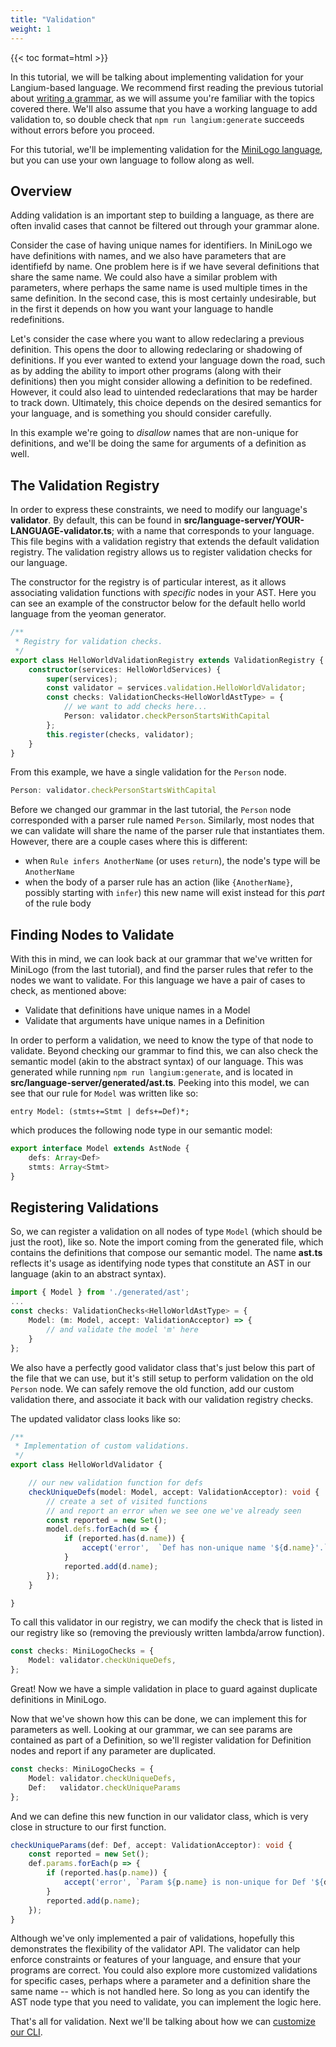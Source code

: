 ```yaml
---
title: "Validation"
weight: 1
---
```


{{< toc format=html >}}

In this tutorial, we will be talking about implementing validation for your Langium-based language. We recommend first reading the previous tutorial about [writing a grammar](/tutorials/writing_a_grammar/), as we will assume you're familiar with the topics covered there. We'll also assume that you have a working language to add validation to, so double check that `npm run langium:generate` succeeds without errors before you proceed.

For this tutorial, we'll be implementing validation for the [MiniLogo language](https://github.com/langium/langium-minilogo), but you can use your own language to follow along as well.

## Overview

Adding validation is an important step to building a language, as there are often invalid cases that cannot be filtered out through your grammar alone.

Consider the case of having unique names for identifiers. In MiniLogo we have definitions with names, and we also have parameters that are identifiefd by name. One problem here is if we have several definitions that share the same name. We could also have a similar problem with parameters, where perhaps the same name is used multiple times in the same definition. In the second case, this is most certainly undesirable, but in the first it depends on how you want your language to handle redefinitions.

Let's consider the case where you want to allow redeclaring a previous definition. This opens the door to allowing redeclaring or shadowing of definitions. If you ever wanted to extend your language down the road, such as by adding the ability to import other programs (along with their definitions) then you might consider allowing a definition to be redefined. However, it could also lead to uintended redeclarations that may be harder to track down. Ultimately, this choice depends on the desired semantics for your language, and is something you should consider carefully.

In this example we're going to *disallow* names that are non-unique for definitions, and we'll be doing the same for arguments of a definition as well.

## The Validation Registry

In order to express these constraints, we need to modify our language's **validator**. By default, this can be found in **src/language-server/YOUR-LANGUAGE-validator.ts**; with a name that corresponds to your language. This file begins with a validation registry that extends the default validation registry. The validation registry allows us to register validation checks for our language.

The constructor for the registry is of particular interest, as it allows associating validation functions with *specific* nodes in your AST. Here you can see an example of the constructor below for the default hello world language from the yeoman generator.

```ts
/**
 * Registry for validation checks.
 */
export class HelloWorldValidationRegistry extends ValidationRegistry {
    constructor(services: HelloWorldServices) {
        super(services);
        const validator = services.validation.HelloWorldValidator;
        const checks: ValidationChecks<HelloWorldAstType> = {
            // we want to add checks here...
            Person: validator.checkPersonStartsWithCapital
        };
        this.register(checks, validator);
    }
}
```

From this example, we have a single validation for the `Person` node.

```ts
Person: validator.checkPersonStartsWithCapital
```

Before we changed our grammar in the last tutorial, the `Person` node corresponded with a parser rule named `Person`. Similarly, most nodes that we can validate will share the name of the parser rule that instantiates them. However, there are a couple cases where this is different:

- when `Rule infers AnotherName` (or uses `return`), the node's type will be `AnotherName`
- when the body of a parser rule has an action (like `{AnotherName}`, possibly starting with `infer`) this new name will exist instead for this *part* of the rule body

## Finding Nodes to Validate

With this in mind, we can look back at our grammar that we've written for MiniLogo (from the last tutorial), and find the parser rules that refer to the nodes we want to validate. For this language we have a pair of cases to check, as mentioned above:

- Validate that definitions have unique names in a Model
- Validate that arguments have unique names in a Definition

In order to perform a validation, we need to know the type of that node to validate. Beyond checking our grammar to find this, we can also check the semantic model (akin to the abstract syntax) of our language. This was generated while running `npm run langium:generate`, and is located in **src/language-server/generated/ast.ts**. Peeking into this model, we can see that our rule for `Model` was written like so:

```antlr
entry Model: (stmts+=Stmt | defs+=Def)*;
```

which produces the following node type in our semantic model:

```ts
export interface Model extends AstNode {
    defs: Array<Def>
    stmts: Array<Stmt>
}
```

## Registering Validations

So, we can register a validation on all nodes of type `Model` (which should be just the root), like so. Note the import coming from the generated file, which contains the definitions that compose our semantic model. The name **ast.ts** reflects it's usage as identifying node types that constitute an AST in our language (akin to an abstract syntax).

```ts
import { Model } from './generated/ast';
...
const checks: ValidationChecks<HelloWorldAstType> = {
    Model: (m: Model, accept: ValidationAcceptor) => {
        // and validate the model 'm' here
    }
};
```

We also have a perfectly good validator class that's just below this part of the file that we can use, but it's still setup to perform validation on the old `Person` node. We can safely remove the old function, add our custom validation there, and associate it back with our validation registry checks.

The updated validator class looks like so:

```ts
/**
 * Implementation of custom validations.
 */
export class HelloWorldValidator {

    // our new validation function for defs
    checkUniqueDefs(model: Model, accept: ValidationAcceptor): void {
        // create a set of visited functions
        // and report an error when we see one we've already seen
        const reported = new Set();
        model.defs.forEach(d => {
            if (reported.has(d.name)) {
                accept('error',  `Def has non-unique name '${d.name}'.`,  {node: d, property: 'name'});
            }
            reported.add(d.name);
        });
    }

}
```

To call this validator in our registry, we can modify the check that is listed in our registry like so (removing the previously written lambda/arrow function).

```ts
const checks: MiniLogoChecks = {
    Model: validator.checkUniqueDefs,
};
```

Great! Now we have a simple validation in place to guard against duplicate definitions in MiniLogo.

Now that we've shown how this can be done, we can implement this for parameters as well. Looking at our grammar, we can see params are contained as part of a Definition, so we'll register validation for Definition nodes and report if any parameter are duplicated.

```ts
const checks: MiniLogoChecks = {
    Model: validator.checkUniqueDefs,
    Def:   validator.checkUniqueParams
};
```

And we can define this new function in our validator class, which is very close in structure to our first function.

```ts
checkUniqueParams(def: Def, accept: ValidationAcceptor): void {
    const reported = new Set();
    def.params.forEach(p => {
        if (reported.has(p.name)) {
            accept('error', `Param ${p.name} is non-unique for Def '${def.name}'`, {node: p, property: 'name'});
        }
        reported.add(p.name);
    });
}
```

Although we've only implemented a pair of validations, hopefully this demonstrates the flexibility of the validator API. The validator can help enforce constraints or features of your language, and ensure that your programs are correct. You could also explore more customized validations for specific cases, perhaps where a parameter and a definition share the same name -- which is not handled here. So long as you can identify the AST node type that you need to validate, you can implement the logic here.

That's all for validation. Next we'll be talking about how we can [customize our CLI](/tutorials/customizing_cli).
